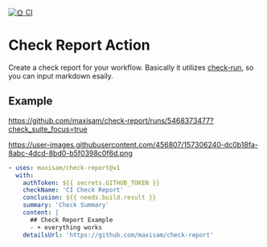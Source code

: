 [![🌞 CI](https://github.com/maxisam/check-report/actions/workflows/CI.yml/badge.svg)](https://github.com/maxisam/check-report/actions/workflows/CI.yml)

# Check Report Action

Create a check report for your workflow. Basically it utilizes [check-run](https://docs.github.com/en/rest/reference/checks#create-a-check-run), so you can input markdown esaily.

## Example

https://github.com/maxisam/check-report/runs/5468373477?check_suite_focus=true

https://user-images.githubusercontent.com/456807/157306240-dc0b18fa-8abc-4dcd-8bd0-b5f0398c0f6d.png

```yml
- uses: maxisam/check-report@v1
  with:
    authToken: ${{ secrets.GITHUB_TOKEN }}
    checkName: 'CI Check Report'
    conclusion: ${{ needs.build.result }}
    summary: 'Check Summary'
    content: |
      ## Check Report Example
      - ☀️ everything works
    detailsUrl: 'https://github.com/maxisam/check-report'
```
